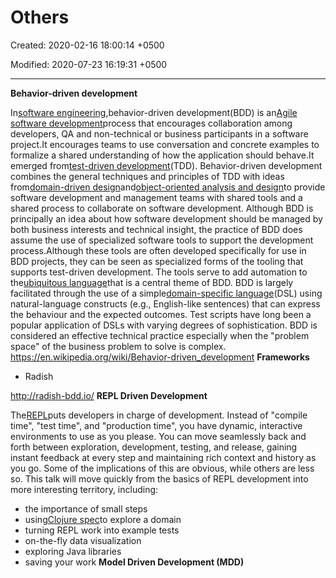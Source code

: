 # Others

Created: 2020-02-16 18:00:14 +0500

Modified: 2020-07-23 16:19:31 +0500

---

**Behavior-driven development**

In[software engineering](https://en.wikipedia.org/wiki/Software_engineering),behavior-driven development(BDD) is an[Agile software development](https://en.wikipedia.org/wiki/Agile_software_development)process that encourages collaboration among developers, QA and non-technical or business participants in a software project.It encourages teams to use conversation and concrete examples to formalize a shared understanding of how the application should behave.It emerged from[test-driven development](https://en.wikipedia.org/wiki/Test-driven_development)(TDD). Behavior-driven development combines the general techniques and principles of TDD with ideas from[domain-driven design](https://en.wikipedia.org/wiki/Domain-driven_design)and[object-oriented analysis and design](https://en.wikipedia.org/wiki/Object-oriented_analysis_and_design)to provide software development and management teams with shared tools and a shared process to collaborate on software development.
Although BDD is principally an idea about how software development should be managed by both business interests and technical insight, the practice of BDD does assume the use of specialized software tools to support the development process.Although these tools are often developed specifically for use in BDD projects, they can be seen as specialized forms of the tooling that supports test-driven development. The tools serve to add automation to the[ubiquitous language](https://en.wikipedia.org/wiki/Domain-driven_design#Building_blocks)that is a central theme of BDD.
BDD is largely facilitated through the use of a simple[domain-specific language](https://en.wikipedia.org/wiki/Domain-specific_language)(DSL) using natural-language constructs (e.g., English-like sentences) that can express the behaviour and the expected outcomes. Test scripts have long been a popular application of DSLs with varying degrees of sophistication. BDD is considered an effective technical practice especially when the "problem space" of the business problem to solve is complex.
<https://en.wikipedia.org/wiki/Behavior-driven_development>
**Frameworks**
-   Radish

<http://radish-bdd.io/>
**REPL Driven Development**

The[REPL](https://clojure.org/guides/repl/introduction)puts developers in charge of development. Instead of "compile time", "test time", and "production time", you have dynamic, interactive environments to use as you please. You can move seamlessly back and forth between exploration, development, testing, and release, gaining instant feedback at every step and maintaining rich context and history as you go.
Some of the implications of this are obvious, while others are less so. This talk will move quickly from the basics of REPL development into more interesting territory, including:
-   the importance of small steps
-   using[Clojure spec](https://clojure.org/guides/spec)to explore a domain
-   turning REPL work into example tests
-   on-the-fly data visualization
-   exploring Java libraries
-   saving your work
**Model Driven Development (MDD)**
